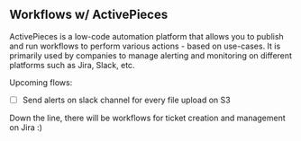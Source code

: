 ## Workflows w/ ActivePieces

ActivePieces is a low-code automation platform that allows you to publish and run workflows to perform various actions - based on use-cases. It is primarily used by companies to manage alerting and monitoring on different platforms such as Jira, Slack, etc.  

Upcoming flows:
- [ ] Send alerts on slack channel for every file upload on S3

Down the line, there will be workflows for ticket creation and management on Jira :)